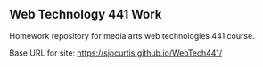## Web Technology 441 Work
Homework repository for media arts web technologies 441 course.

Base URL for site:
https://sjocurtis.github.io/WebTech441/
